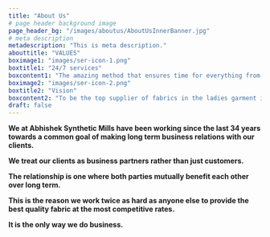 ```yaml
---
title: "About Us"
# page header background image
page_header_bg: "/images/aboutus/AboutUsInnerBanner.jpg"
# meta description
metadescription: "This is meta description."
abouttitle: "VALUES"
boximage1: "images/ser-icon-1.png"
boxtitle1: "24/7 services"
boxcontent1: "The amazing method that ensures time for everything from now life!"
boximage2: "images/ser-icon-2.png"
boxtitle2: "Vision"
boxcontent2: "To be the top supplier of fabrics in the ladies garment industry."
draft: false
---
```


**We at Abhishek Synthetic Mills have been working since the last 34 years towards a common goal of making long term business relations with our clients.**

**We treat our clients as business partners rather than just customers.**

**The relationship is one where both parties mutually benefit each other over long term.**

**This is the reason we work twice as hard as anyone else to provide the best quality fabric at the most competitive rates.**

**It is the only way we do business.**